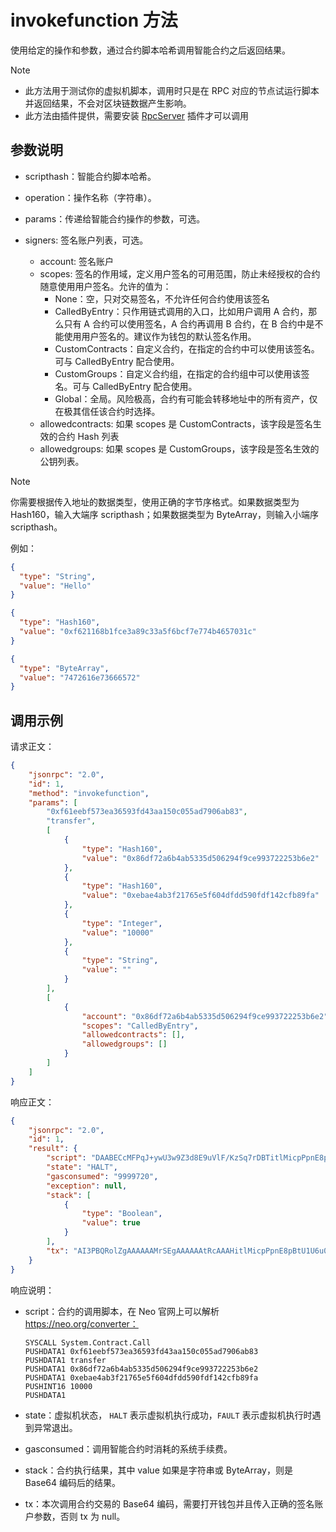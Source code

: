 # invokefunction 方法

使用给定的操作和参数，通过合约脚本哈希调用智能合约之后返回结果。

> [!Note]
>
> - 此方法用于测试你的虚拟机脚本，调用时只是在 RPC 对应的节点试运行脚本并返回结果，不会对区块链数据产生影响。
> - 此方法由插件提供，需要安装 [RpcServer](https://github.com/neo-project/neo-modules/releases) 插件才可以调用

## 参数说明

- scripthash：智能合约脚本哈希。

- operation：操作名称（字符串）。

- params：传递给智能合约操作的参数，可选。

- signers: 签名账户列表，可选。
  * account: 签名账户
  * scopes: 签名的作用域，定义用户签名的可用范围，防止未经授权的合约随意使用用户签名。允许的值为：
    * None：空，只对交易签名，不允许任何合约使用该签名
    * CalledByEntry：只作用链式调用的入口，比如用户调用 A 合约，那么只有 A 合约可以使用签名，A 合约再调用 B 合约，在 B 合约中是不能使用用户签名的。建议作为钱包的默认签名作用。
    * CustomContracts：自定义合约，在指定的合约中可以使用该签名。可与 CalledByEntry 配合使用。
    * CustomGroups：自定义合约组，在指定的合约组中可以使用该签名。可与 CalledByEntry 配合使用。
    * Global：全局。风险极高，合约有可能会转移地址中的所有资产，仅在极其信任该合约时选择。
  * allowedcontracts: 如果 scopes 是 CustomContracts，该字段是签名生效的合约 Hash 列表
  * allowedgroups: 如果 scopes 是 CustomGroups，该字段是签名生效的公钥列表。

> [!Note]
>
> 你需要根据传入地址的数据类型，使用正确的字节序格式。如果数据类型为 Hash160，输入大端序 scripthash；如果数据类型为 ByteArray，则输入小端序 scripthash。

例如：

  ```json
  {
    "type": "String",
    "value": "Hello"
  }

  {
    "type": "Hash160",
    "value": "0xf621168b1fce3a89c33a5f6bcf7e774b4657031c"
  }

  {
    "type": "ByteArray",
    "value": "7472616e73666572"
  }
  ```

## 调用示例

请求正文：

```json
{
    "jsonrpc": "2.0",
    "id": 1,
    "method": "invokefunction",
    "params": [
        "0xf61eebf573ea36593fd43aa150c055ad7906ab83",
        "transfer",
        [
            {
                "type": "Hash160",
                "value": "0x86df72a6b4ab5335d506294f9ce993722253b6e2"
            },
            {
                "type": "Hash160",
                "value": "0xebae4ab3f21765e5f604dfdd590fdf142cfb89fa"
            },
            {
                "type": "Integer",
                "value": "10000"
            },
            {
                "type": "String",
                "value": ""
            }
        ],
        [
            {
                "account": "0x86df72a6b4ab5335d506294f9ce993722253b6e2",
                "scopes": "CalledByEntry",
                "allowedcontracts": [],
                "allowedgroups": []
            }
        ]
    ]
}
```

响应正文：

```json
{
    "jsonrpc": "2.0",
    "id": 1,
    "result": {
        "script": "DAABECcMFPqJ+ywU3w9Z3d8E9uVlF/KzSq7rDBTitlMicpPpnE8pBtU1U6u0pnLfhhTAHwwIdHJhbnNmZXIMFIOrBnmtVcBQoTrUP1k26nP16x72QWJ9W1I=",
        "state": "HALT",
        "gasconsumed": "9999720",
        "exception": null,
        "stack": [
            {
                "type": "Boolean",
                "value": true
            }
        ],
        "tx": "AI3PBQRolZgAAAAAAMrSEgAAAAAAtRcAAAHitlMicpPpnE8pBtU1U6u0pnLfhgEAWQwAARAnDBT6ifssFN8PWd3fBPblZRfys0qu6wwU4rZTInKT6ZxPKQbVNVOrtKZy34YUwB8MCHRyYW5zZmVyDBSDqwZ5rVXAUKE61D9ZNupz9ese9kFifVtSAUIMQB87UjubTE7Kb/fOe8Yu2QDUQJ6c5pL9LjcoFaNkEiJzLY5yd72jrsvVbVFNZ6ObWloAmLkjCgDXw9enkVtwVBMrEQwhAs7UMjl93ETtugMcC8O5M/KP3ZZ3eS17IObANt2qrPHiEQtBE43vrw=="
    }
}
```

响应说明：

- script：合约的调用脚本，在 Neo 官网上可以解析 https://neo.org/converter：

   ```
   SYSCALL System.Contract.Call
   PUSHDATA1 0xf61eebf573ea36593fd43aa150c055ad7906ab83
   PUSHDATA1 transfer
   PUSHDATA1 0x86df72a6b4ab5335d506294f9ce993722253b6e2
   PUSHDATA1 0xebae4ab3f21765e5f604dfdd590fdf142cfb89fa
   PUSHINT16 10000
   PUSHDATA1
   ```
   
- state：虚拟机状态， `HALT` 表示虚拟机执行成功，`FAULT` 表示虚拟机执行时遇到异常退出。
- gasconsumed：调用智能合约时消耗的系统手续费。
- stack：合约执行结果，其中 value 如果是字符串或 ByteArray，则是 Base64 编码后的结果。
- tx：本次调用合约交易的 Base64 编码，需要打开钱包并且传入正确的签名账户参数，否则 tx 为 null。
